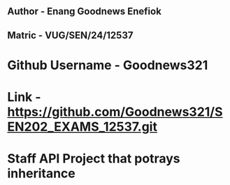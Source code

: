 ## Author - Enang Goodnews Enefiok 
## Matric - VUG/SEN/24/12537
# Github Username - Goodnews321
# Link - https://github.com/Goodnews321/SEN202_EXAMS_12537.git
# Staff API Project that potrays inheritance

